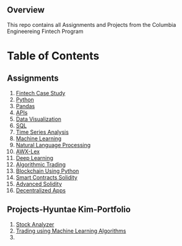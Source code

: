 ## **Overview**
This repo contains all Assignments and Projects from the Columbia Engineereing Fintech Program

# **Table of Contents**

## Assignments
1. [Fintech Case Study](https://github.com/HyuntaeKim0813/Fintech-Case-Study.git)
2. [Python](https://github.com/HyuntaeKim0813/02-Python.git) 
3. [Pandas](https://github.com/HyuntaeKim0813/03-Python-Pandas.git)
4. [APIs](https://github.com/HyuntaeKim0813/04-Api.git)
5. [Data Visualization](https://github.com/HyuntaeKim0813/05-Data-Visualization.git)
6. [SQL](https://github.com/HyuntaeKim0813/06-SQL.git)
7. [Time Series Analysis](https://github.com/HyuntaeKim0813/07-Time-Series.git)
8. [Machine Learning](https://github.com/HyuntaeKim0813/08-Machine-Learning.git) 
9. [Natural Language Processing](https://github.com/HyuntaeKim0813/09-NLP.git)
10. [AWX-Lex](https://github.com/HyuntaeKim0813/10-AWX-Lex.git)
11. [Deep Learning](https://github.com/HyuntaeKim0813/11-Deep-Learning.git) 
12. [Algorithmic Trading]()
13. [Blockchain Using Python]()
14. [Smart Contracts Solidity]()
15. [Advanced Solidity]()
16. [Decentralized Apps]()

## Projects-Hyuntae Kim-Portfolio
1. [Stock Analyzer](https://github.com/HyuntaeKim0813/01-Project.git)
2. [Trading using Machine Learning Algorithms]()
3. []()
